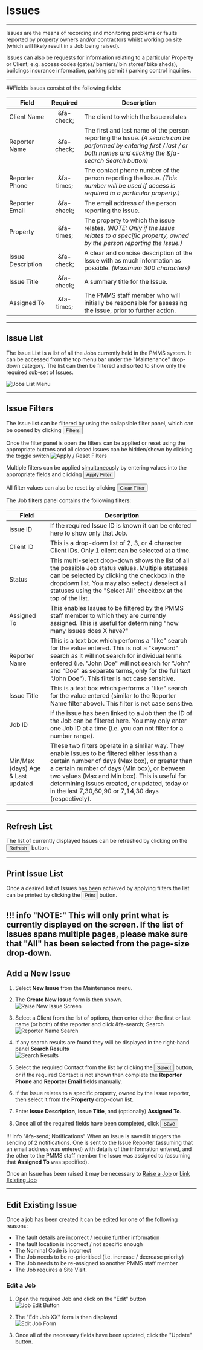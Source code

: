 # Issues
___
Issues are the means of recording and monitoring problems or faults reported by property owners and/or contractors whilst working on site (which will likely result in a Job being raised).  

Issues can also be requests for information relating to a particular Property or Client; e.g. access codes (gates/ barriers/ bin stores/ bike sheds), buildings insurance information, parking permit / parking control inquiries.

____
##Fields
  Issues consist of the following fields:


  | Field | Required | Description |
  | --- |:---:| --- |
  | Client Name  | &fa-check;  | The client to which the Issue relates |
  | Reporter Name |  &fa-check; |  The first and last name of the person reporting the Issue.  *(A search can be performed by entering first / last / or both names and clicking the &fa-search Search button)* |
   | Reporter Phone | &fa-times; |  The contact phone number of the person reporting the Issue. *(This number will be used if access is required to a particular property.)* |
  | Reporter Email | &fa-check; |  The email address of the person reporting the Issue.|
  |Property | &fa-times; | The property to which the issue relates. *(NOTE: Only if the Issue relates to a specific property, owned by the person reporting the Issue.)* |
  |Issue Description| &fa-check;| A clear and concise description of the Issue with as much information as possible. *(Maximum 300 characters)*
  |Issue Title| &fa-check; | A summary title for the Issue.|
  |Assigned To| &fa-times; | The PMMS staff member who will initially be responsible for assessing the Issue, prior to further action. |  

___

## Issue List
The Issue List is a list of all the Jobs currently held in the PMMS system. It can be accessed from the top menu bar under the "Maintenance" drop-down category. The list can then be filtered and sorted to show only the required sub-set of Issues.  

![Jobs List Menu](../img/Issue/maintenance-menu-issues.png)  

___

## Issue Filters
The Issue list can be filtered by using the collapsible filter panel, which can be opened by clicking <button class="btn btn-xs btn-primary"><i class="fa fa-fw fa-caret-down"></i> Filters</button>


Once the filter panel is open the filters can be applied or reset using the appropriate buttons and all closed Issues can be hidden/shown by clicking the toggle switch ![Apply / Reset Filters](../img/apply-reset-filters-button.png)

Multiple filters can be applied simultaneously by entering values into the appropriate fields and clicking  <button class="btn btn-xs btn-info"><i class="fa fa-fw fa-filter"></i> Apply Filter</button>

All filter values can also be reset by clicking <button class="btn btn-xs btn-danger"><i class="fa fa-fw fa-times"></i> Clear Filter</button>

The Job filters panel contains the following filters:

| Field | Description |
|---|---|
|Issue ID | If the required Issue ID is known it can be entered here to show only that Job.|
|Client ID | This is a drop-down list of 2, 3, or 4 character Client IDs. Only 1 client can be selected at a time.|
|Status | This multi-select drop-down shows the list of all the possible Job status values. Multiple statuses can be selected by clicking the checkbox in the dropdown list. You may also select / deselect all statuses using the "Select All" checkbox at the top of the list.|
| Assigned To | This enables Issues to be filtered by the PMMS staff member to which they are currently assigned. This is useful for determining "how many Issues does X have?"|
| Reporter Name|This is a text box which performs a "like" search for the value entered. This is not a "keyword" search as it will not search for individual terms entered (i.e. "John Doe" will not search for "John" and "Doe" as separate terms, only for the full text "John Doe"). This filter is not case sensitive.|
| Issue Title | This is a text box which performs a "like" search for the value entered (similar to the Reporter Name filter above). This filter is not case sensitive.|
| Job ID | If the issue has been linked to a Job then the ID of the Job can be filtered here. You may only enter one Job ID at a time (i.e. you can not filter for a number range).|
| Min/Max (days) Age & Last updated | These two filters operate in a similar way. They enable Issues to be filtered either less than a certain number of days (Max box), or greater than a certain number of days (Min box), or between two values (Max and Min box). This is useful for determining Issues created, or updated, today or in the last 7,30,60,90 or 7,14,30 days (respectively).|

---
## Refresh List
The list of currently displayed Issues can be refreshed by clicking on the <button class="btn btn-xs btn-success"><i class="fa fa-fw fa-refresh"></i>Refresh</button> button.

---
## Print Issue List
Once a desired list of Issues has been achieved by applying filters the list can be printed by clicking the <button class="btn btn-xs btn-info"><i class="fa fa-fw fa-print"></i>Print</button> button.

!!! info "NOTE:"
    This will only print what is currently displayed on the screen. If the list of Issues spans multiple pages, please make sure that "All" has been selected from the page-size drop-down.
---
## Add a New Issue
 1.   Select <i class="fa fa-fw fa-plus text-success"></i><i class="fa fa-fw fa-bolt text-success"></i> **New Issue** from the Maintenance menu.
 2. The **Create New Issue** form is then shown.  
 ![Raise New Issue Screen](../img/Issue/raise-new-issue-screen.png)

 1. Select a Client from the list of options, then enter either the first or last name (or both) of the reporter and click <span class="btn btn-xs btn-default">&fa-search; Search</span>  
 ![Reporter Name Search](../img/Issue/enter-reporter-name.png)  

 2.  If any search results are found they will be displayed in the right-hand panel **Search Results**  
  ![Search Results](../img/Issue/reporter-name-search-results.png)

 3. Select the required Contact from the list by clicking the <button class="btn btn-xs btn-default"><i class="fa fa-fw fa-chevron-left"></i> Select</button> button, or if the required Contact is not shown then complete the **Reporter Phone** and **Reporter Email** fields manually.  

 4. If the Issue relates to a specific property, owned by the Issue reporter, then select it from the **Property** drop-down list.  

 5. Enter **Issue Description**, **Issue Title**, and (optionally) **Assigned To**.  

 3. Once all of the required fields have been completed, click <button class="btn btn-xs btn-success"><i class="fa fa-fw fa-save"></i> Save</button>


!!! info "&fa-send; Notifications"
    When an Issue is saved it triggers the sending of 2 notifications. One is sent to the Issue Reporter (assuming that an email address was entered) with details of the information entered, and the other to the PMMS staff member the Issue was assigned to (assuming that **Assigned To** was specified).

Once an Issue has been raised it may be necessary to [Raise a Job](../Maintenance/Job#raise-a-new-job) or [Link Existing Job](../Maintenance/Job#link-existing-job)
___
## Edit Existing Issue
Once a job has been created it can be edited for one of the following reasons:

- The fault details are incorrect / require further information
- The fault location is incorrect / not specific enough
- The Nominal Code is incorrect
- The Job needs to be re-prioritised (i.e. increase / decrease priority)
- The Job needs to be re-assigned to another PMMS staff member
- The Job requires a Site Visit.

### Edit a Job
  1. Open the required Job and click on the "Edit" button  
  ![Job Edit Button](../img/Job/edit-job-button.png)  

  1. The "Edit Job XX" form is then displayed  
  ![Edit Job Form](../img/Job/edit-job-screen.png)  

  1. Once all of the necessary fields have been updated, click the "Update" button.  
